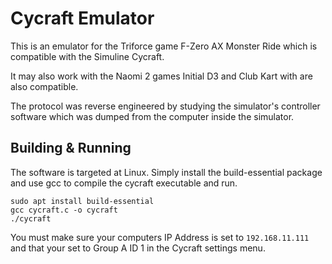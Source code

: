 # Cycraft Emulator

This is an emulator for the Triforce game F-Zero AX Monster Ride which is compatible with the Simuline Cycraft.

It may also work with the Naomi 2 games Initial D3 and Club Kart with are also compatible.

The protocol was reverse engineered by studying the simulator's controller software which was dumped from the computer inside the simulator.

## Building & Running

The software is targeted at Linux. Simply install the build-essential package and use gcc to compile the cycraft executable and run.

```
sudo apt install build-essential
gcc cycraft.c -o cycraft
./cycraft
```

You must make sure your computers IP Address is set to `192.168.11.111` and that your set to Group A ID 1 in the Cycraft settings menu.
